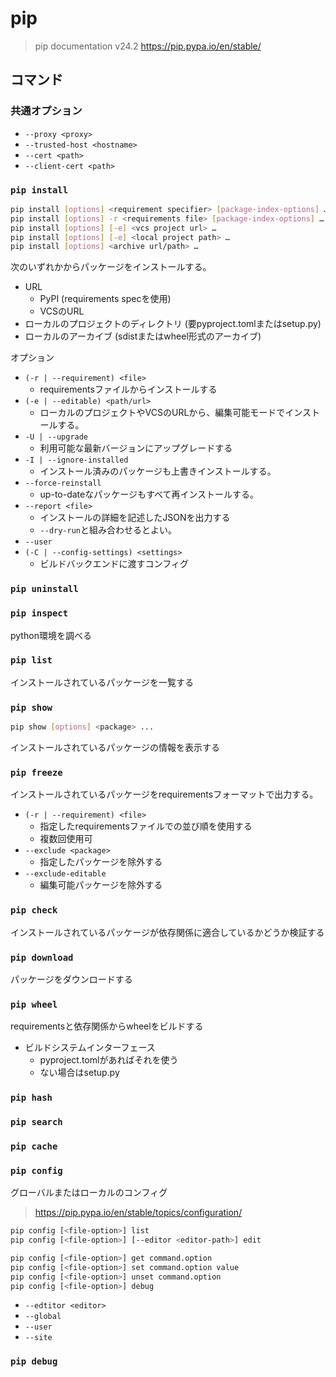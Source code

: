 # pip
> pip documentation v24.2
> https://pip.pypa.io/en/stable/


## コマンド
### 共通オプション
- `--proxy <proxy>`
- `--trusted-host <hostname>`
- `--cert <path>`
- `--client-cert <path>`


### `pip install`
```sh
pip install [options] <requirement specifier> [package-index-options] …
pip install [options] -r <requirements file> [package-index-options] …
pip install [options] [-e] <vcs project url> …
pip install [options] [-e] <local project path> …
pip install [options] <archive url/path> …
```
次のいずれかからパッケージをインストールする。
- URL
  - PyPI (requirements specを使用)
  - VCSのURL
- ローカルのプロジェクトのディレクトリ (要pyproject.tomlまたはsetup.py)
- ローカルのアーカイブ (sdistまたはwheel形式のアーカイブ)

オプション
- `(-r | --requirement) <file>`
  - requirementsファイルからインストールする
- `(-e | --editable) <path/url>`
  - ローカルのプロジェクトやVCSのURLから、編集可能モードでインストールする。
- `-U | --upgrade`
  - 利用可能な最新バージョンにアップグレードする
- `-I | --ignore-installed`
  - インストール済みのパッケージも上書きインストールする。
- `--force-reinstall`
  - up-to-dateなパッケージもすべて再インストールする。
- `--report <file>`
  - インストールの詳細を記述したJSONを出力する
  - `--dry-run`と組み合わせるとよい。
- `--user`
- `(-C | --config-settings) <settings>`
  - ビルドバックエンドに渡すコンフィグ

### `pip uninstall`

### `pip inspect`
python環境を調べる

### `pip list`
インストールされているパッケージを一覧する

### `pip show`
```sh
pip show [options] <package> ...
```
インストールされているパッケージの情報を表示する

### `pip freeze`
インストールされているパッケージをrequirementsフォーマットで出力する。
- `(-r | --requirement) <file>`
  - 指定したrequirementsファイルでの並び順を使用する
  - 複数回使用可
- `--exclude <package>`
  - 指定したパッケージを除外する
- `--exclude-editable`
  - 編集可能パッケージを除外する


### `pip check`
インストールされているパッケージが依存関係に適合しているかどうか検証する

### `pip download`
パッケージをダウンロードする

### `pip wheel`
requirementsと依存関係からwheelをビルドする
- ビルドシステムインターフェース
  - pyproject.tomlがあればそれを使う
  - ない場合はsetup.py

### `pip hash`

### `pip search`

### `pip cache`

### `pip config`
グローバルまたはローカルのコンフィグ
> https://pip.pypa.io/en/stable/topics/configuration/
```sh
pip config [<file-option>] list
pip config [<file-option>] [--editor <editor-path>] edit

pip config [<file-option>] get command.option
pip config [<file-option>] set command.option value
pip config [<file-option>] unset command.option
pip config [<file-option>] debug
```
- `--edtitor <editor>`
- `--global`
- `--user`
- `--site`


### `pip debug`

